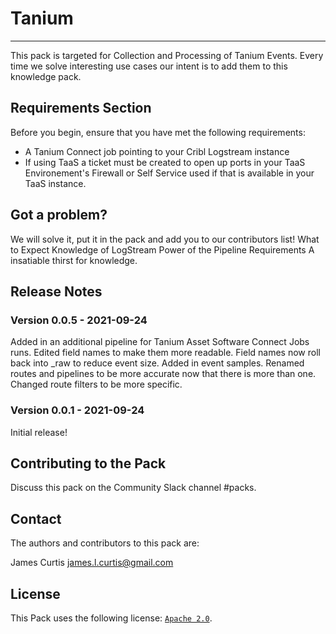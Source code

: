# Tanium
----

This pack is targeted for Collection and Processing of Tanium Events. Every time we solve interesting use cases our intent is to add them to this knowledge pack.


## Requirements Section

Before you begin, ensure that you have met the following requirements:

* A Tanium Connect job pointing to your Cribl Logstream instance
* If using TaaS a ticket must be created to open up ports in your TaaS Environement's Firewall or Self Service used if that is available in your TaaS instance.



## Got a problem?

We will solve it, put it in the pack and add you to our contributors list! What to Expect Knowledge of LogStream Power of the Pipeline Requirements A insatiable thirst for knowledge.


## Release Notes

### Version 0.0.5 - 2021-09-24
Added in an additional pipeline for Tanium Asset Software Connect Jobs runs. Edited field names to make them more readable. Field names now roll back into _raw to reduce event size. Added in event samples. Renamed routes and pipelines to be more accurate now that there is more than one. Changed route filters to be more specific.

### Version 0.0.1 - 2021-09-24
Initial release!



## Contributing to the Pack
Discuss this pack on the Community Slack channel #packs.

## Contact

The authors and contributors to this pack are:

James Curtis james.l.curtis@gmail.com



## License
This Pack uses the following license: [`Apache 2.0`](https://github.com/criblio/appscope/blob/master/LICENSE).


